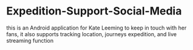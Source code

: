 # Expedition-Support-Social-Media
this is an Android application for Kate Leeming to keep in touch with her fans, it also supports tracking location, journeys expedition, and live streaming function

